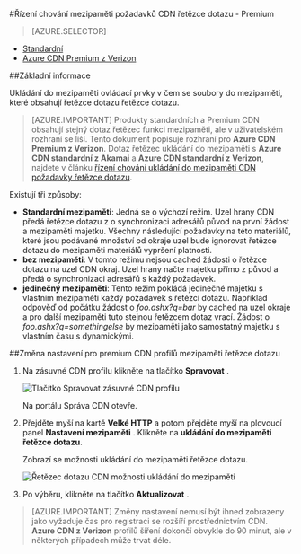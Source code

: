 <properties
    pageTitle="Řízení Azure CDN Premium z Verizon ukládání do mezipaměti chování žádostí o řetězce dotazu | Microsoft Azure"
    description="Azure CDN řetězec dotazu ukládání do mezipaměti ovládací prvky v čem se soubory v mezipaměti, pokud obsahují řetězce dotazu"
    services="cdn"
    documentationCenter=""
    authors="camsoper"
    manager="erikre"
    editor=""/>

<tags
    ms.service="cdn"
    ms.workload="tbd"
    ms.tgt_pltfrm="na"
    ms.devlang="na"
    ms.topic="article"
    ms.date="07/28/2016"
    ms.author="casoper"/>

#<a name="controlling-caching-behavior-of-cdn-requests-with-query-strings---premium"></a>Řízení chování mezipaměti požadavků CDN řetězce dotazu - Premium

> [AZURE.SELECTOR]
- [Standardní](cdn-query-string.md)
- [Azure CDN Premium z Verizon](cdn-query-string-premium.md)

##<a name="overview"></a>Základní informace

Ukládání do mezipaměti ovládací prvky v čem se soubory do mezipaměti, které obsahují řetězce dotazu řetězce dotazu.

> [AZURE.IMPORTANT] Produkty standardních a Premium CDN obsahují stejný dotaz řetězec funkci mezipaměti, ale v uživatelském rozhraní se liší.  Tento dokument popisuje rozhraní pro **Azure CDN Premium z Verizon**.  Dotaz řetězec ukládání do mezipaměti s **Azure CDN standardní z Akamai** a **Azure CDN standardní z Verizon**, najdete v článku [řízení chování ukládání do mezipaměti CDN požadavky řetězce dotazu](cdn-query-string.md).

Existují tři způsoby:

- **Standardní mezipaměti**: Jedná se o výchozí režim.  Uzel hrany CDN předá řetězce dotazu z o synchronizaci adresářů původ na první žádost a mezipaměti majetku.  Všechny následující požadavky na této materiálů, které jsou podávané množství od okraje uzel bude ignorovat řetězce dotazu do mezipaměti materiálů vypršení platnosti.
- **bez mezipaměti**: V tomto režimu nejsou cached žádosti o řetězce dotazu na uzel CDN okraj.  Uzel hrany načte majetku přímo z původ a předá o synchronizaci adresářů s každý požadavek.
- **jedinečný mezipaměti**: Tento režim pokládá jedinečné majetku s vlastním mezipaměti každý požadavek s řetězci dotazu.  Například odpověď od počátku žádost o *foo.ashx?q=bar* by cached na uzel okraje a pro další mezipaměti tuto stejnou řetězcem dotaz vrací.  Žádost o *foo.ashx?q=somethingelse* by mezipaměti jako samostatný majetku s vlastním času s dynamickými.

##<a name="changing-query-string-caching-settings-for-premium-cdn-profiles"></a>Změna nastavení pro premium CDN profilů mezipaměti řetězce dotazu

1. Na zásuvné CDN profilu klikněte na tlačítko **Spravovat** .

    ![Tlačítko Spravovat zásuvné CDN profilu](./media/cdn-query-string-premium/cdn-manage-btn.png)

    Na portálu Správa CDN otevře.

2. Přejděte myší na kartě **Velké HTTP** a potom přejděte myší na plovoucí panel **Nastavení mezipaměti** .  Klikněte na **ukládání do mezipaměti řetězce dotazu**.

    Zobrazí se možnosti ukládání do mezipaměti řetězce dotazu.

    ![Řetězec dotazu CDN možnosti ukládání do mezipaměti](./media/cdn-query-string-premium/cdn-query-string.png)

3. Po výběru, klikněte na tlačítko **Aktualizovat** .


> [AZURE.IMPORTANT] Změny nastavení nemusí být ihned zobrazeny jako vyžaduje čas pro registraci se rozšíří prostřednictvím CDN.  <b>Azure CDN z Verizon</b> profilů šíření dokončí obvykle do 90 minut, ale v některých případech může trvat déle.
